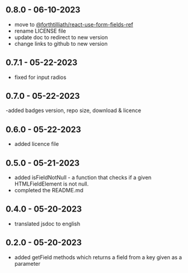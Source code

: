 ## 0.8.0 - 06-10-2023

- move to [@forthtilliath/react-use-form-fields-ref](https://www.npmjs.com/package/@forthtilliath/react-use-form-fields-ref)
- rename LICENSE file
- update doc to redirect to new version
- change links to github to new version

## 0.7.1 - 05-22-2023

- fixed for input radios

## 0.7.0 - 05-22-2023

-added badges version, repo size, download & licence

## 0.6.0 - 05-22-2023

- added licence file

## 0.5.0 - 05-21-2023

- added isFieldNotNull - a function that checks if a given HTMLFieldElement is not null.
- completed the README.md

## 0.4.0 - 05-20-2023

- translated jsdoc to english

## 0.2.0 - 05-20-2023

- added getField methods which returns a field from a key given as a parameter
